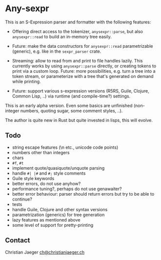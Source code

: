 # Any-sexpr

This is an S-Expression parser and formatter with the following features:

* Offering direct access to the tokenizer, `anysexpr::parse`, but also
  `anysexpr::read` to build an in-memory tree easily.

* Future: make the data constructors for `anysexpr::read`
  parametrizable (generic), e.g. like in the `sexpr_parser` crate.

* Streaming: allow to read from and print to file handles lazily. This
  currently works by using `anysexpr::parse` directly, or creating
  tokens to print via a custom loop. Future: more possibilities,
  e.g. turn a tree into a token stream, or parameterize with a tree
  that's generated on demand while printing.

* Future: support various s-expression versions (R5RS, Guile, Clojure,
  Common Lisp, ..) via runtime (and compile-time?) settings.

This is an early alpha version. Even some basics are unfinished
(non-integer numbers, quoting sugar, some comment styles, ..).

The author is quite new in Rust but quite invested in lisps, this
will evolve.

## Todo

* string escape features (\n etc., unicode code points)
* numbers other than integers
* chars
* `#f`, `#t`
* implement quote/quasiquote/unquote parsing
* handle `#| |#` and `#;` style comments
* Guile style keywords
* better errors, do not use anyhow?
* performance tuning?, perhaps do not use genawaiter?
* better error behaviour: parser should return errors but try to be
  able to continue?
* tests
* handle Guile, Clojure and other syntax versions
* parametrization (generics) for tree generation
* lazy features as mentioned above
* some level of support for pretty-printing

## Contact

Christian Jaeger <ch@christianjaeger.ch>

